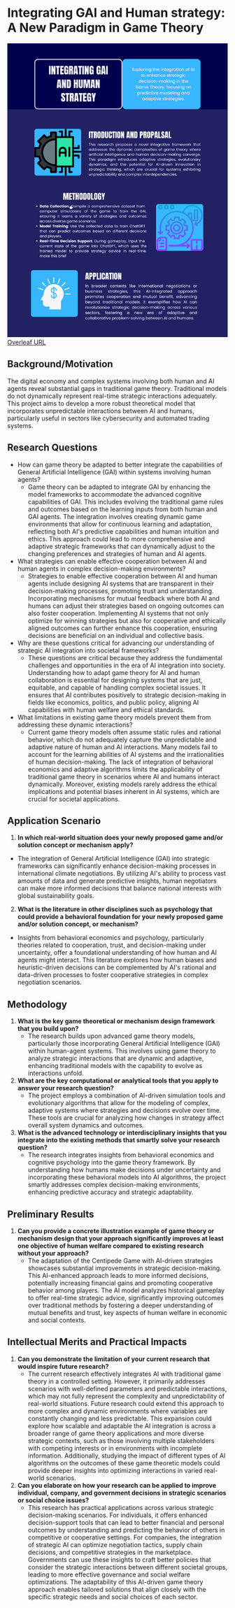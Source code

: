 # Integrating GAI and Human strategy: A New Paradigm in Game Theory

![poster](Poster.png)
[Overleaf URL](https://www.overleaf.com/project/6627c756d61b7264393044c1)

## Background/Motivation
The digital economy and complex systems involving both human and AI agents reveal substantial gaps in traditional game theory. Traditional models do not dynamically represent real-time strategic interactions adequately. This project aims to develop a more robust theoretical model that incorporates unpredictable interactions between AI and humans, particularly useful in sectors like cybersecurity and automated trading systems.

## Research Questions
- How can game theory be adapted to better integrate the capabilities of General Artificial Intelligence (GAI) within systems involving human agents?
  - Game theory can be adapted to integrate GAI by enhancing the model frameworks to accommodate the advanced cognitive capabilities of GAI. This includes evolving the traditional game rules and outcomes based on the learning inputs from both human and GAI agents. The integration involves creating dynamic game environments that allow for continuous learning and adaptation, reflecting both AI's predictive capabilities and human intuition and ethics. This approach could lead to more comprehensive and adaptive strategic frameworks that can dynamically adjust to the changing preferences and strategies of human and AI agents.
- What strategies can enable effective cooperation between AI and human agents in complex decision-making environments?
  - Strategies to enable effective cooperation between AI and human agents include designing AI systems that are transparent in their decision-making processes, promoting trust and understanding. Incorporating mechanisms for mutual feedback where both AI and humans can adjust their strategies based on ongoing outcomes can also foster cooperation. Implementing AI systems that not only optimize for winning strategies but also for cooperative and ethically aligned outcomes can further enhance this cooperation, ensuring decisions are beneficial on an individual and collective basis. 
- Why are these questions critical for advancing our understanding of strategic AI integration into societal frameworks?
  - These questions are critical because they address the fundamental challenges and opportunities in the era of AI integration into society. Understanding how to adapt game theory for AI and human collaboration is essential for designing systems that are just, equitable, and capable of handling complex societal issues. It ensures that AI contributes positively to strategic decision-making in fields like economics, politics, and public policy, aligning AI capabilities with human welfare and ethical standards. 
- What limitations in existing game theory models prevent them from addressing these dynamic interactions?
  - Current game theory models often assume static rules and rational behavior, which do not adequately capture the unpredictable and adaptive nature of human and AI interactions. Many models fail to account for the learning abilities of AI systems and the irrationalities of human decision-making. The lack of integration of behavioral economics and adaptive algorithms limits the applicability of traditional game theory in scenarios where AI and humans interact dynamically. Moreover, existing models rarely address the ethical implications and potential biases inherent in AI systems, which are crucial for societal applications.
## Application Scenario
1. **In which real-world situation does your newly proposed game and/or solution concept or mechanism apply?**
  - The integration of General Artificial Intelligence (GAI) into strategic frameworks can significantly enhance decision-making processes in international climate negotiations. By utilizing AI's ability to process vast amounts of data and generate predictive insights, human negotiators can make more informed decisions that balance national interests with global sustainability goals.
2. **What is the literature in other disciplines such as psychology that could provide a behavioral foundation for your newly proposed game and/or solution concept, or mechanism?**
  - Insights from behavioral economics and psychology, particularly theories related to cooperation, trust, and decision-making under uncertainty, offer a foundational understanding of how human and AI agents might interact. This literature explores how human biases and heuristic-driven decisions can be complemented by AI's rational and data-driven processes to foster cooperative strategies in complex negotiation scenarios.

## Methodology
1. **What is the key game theoretical or mechanism design framework that you build upon?**
     - The research builds upon advanced game theory models, particularly those incorporating General Artificial Intelligence (GAI) within human-agent systems. This involves using game theory to analyze strategic interactions that are dynamic and adaptive, enhancing traditional models with the capability to evolve as interactions unfold.
3. **What are the key computational or analytical tools that you apply to answer your research question?**
     -  The project employs a combination of AI-driven simulation tools and evolutionary algorithms that allow for the modeling of complex, adaptive systems where strategies and decisions evolve over time. These tools are crucial for analyzing how changes in strategy affect overall system dynamics and outcomes.
5. **What is the advanced technology or interdisciplinary insights that you integrate into the existing methods that smartly solve your research question?**
     - The research integrates insights from behavioral economics and cognitive psychology into the game theory framework. By understanding how humans make decisions under uncertainty and incorporating these behavioral models into AI algorithms, the project smartly addresses complex decision-making environments, enhancing predictive accuracy and strategic adaptability.

## Preliminary Results
1. **Can you provide a concrete illustration example of game theory or mechanism design that your approach significantly improves at least one objective of human welfare compared to existing research without your approach?**
   - The adaptation of the Centipede Game with AI-driven strategies showcases substantial improvements in strategic decision-making. This AI-enhanced approach leads to more informed decisions, potentially increasing financial gains and promoting cooperative behavior among players. The AI model analyzes historical gameplay to offer real-time strategic advice, significantly improving outcomes over traditional methods by fostering a deeper understanding of mutual benefits and trust, key aspects of human welfare in economic and social contexts.

## Intellectual Merits and Practical Impacts
1. **Can you demonstrate the limitation of your current research that would inspire future research?**
   - The current research effectively integrates AI with traditional game theory in a controlled setting. However, it primarily addresses scenarios with well-defined parameters and predictable interactions, which may not fully represent the complexity and unpredictability of real-world situations. Future research could extend this approach to more complex and dynamic environments where variables are constantly changing and less predictable. This expansion could explore how scalable and adaptable the AI integration is across a broader range of game theory applications and more diverse strategic contexts, such as those involving multiple stakeholders with competing interests or in environments with incomplete information. Additionally, studying the impact of different types of AI algorithms on the outcomes of these game theoretic models could provide deeper insights into optimizing interactions in varied real-world scenarios.
2. **Can you elaborate on how your research can be applied to improve individual, company, and government decisions in strategic scenarios or social choice issues?**
    - This research has practical applications across various strategic decision-making scenarios. For individuals, it offers enhanced decision-support tools that can lead to better financial and personal outcomes by understanding and predicting the behavior of others in competitive or cooperative settings. For companies, the integration of strategic AI can optimize negotiation tactics, supply chain decisions, and competitive strategies in the marketplace. Governments can use these insights to craft better policies that consider the strategic interactions between different societal groups, leading to more effective governance and social welfare optimizations. The adaptability of this AI-driven game theory approach enables tailored solutions that align closely with the specific strategic needs and social choices of each sector.



